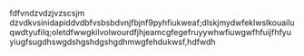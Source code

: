 fdfvndzvdzjvzscsjm dzvdkvsinidapiddvdbfvsbsbdvnjfbjnf9pyhfiukweaf;dlskjmydwfeklwslkouailuqwdtyufilq;oletdfwwgkilvolwourdfjhjeamcgfegefruyywhwfiuwgwfhfuijfhfyuyiugfsugdhswgdshgshdgshgdhmwgfehdukwsf,hdfwdh
